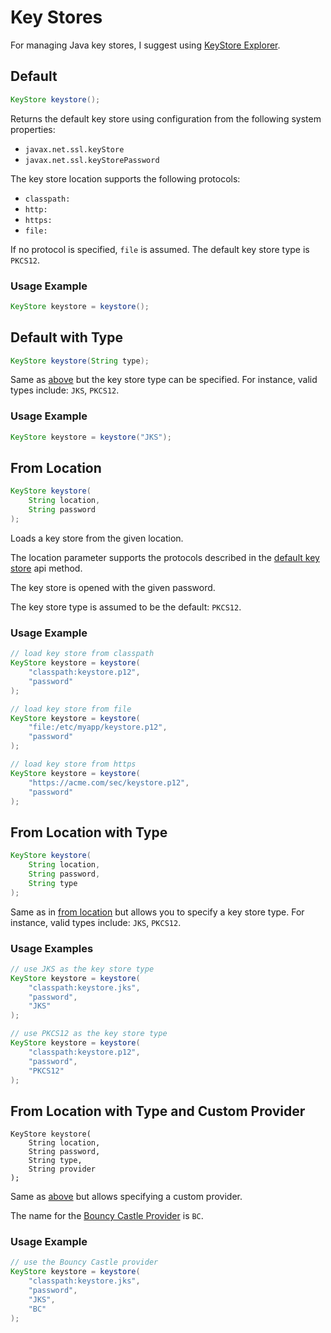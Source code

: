 # Key Stores

For managing Java key stores, I suggest using [KeyStore Explorer](https://keystore-explorer.org/).

## Default

```java
KeyStore keystore();
```

 Returns the default key store using configuration from the following system properties: 

* `javax.net.ssl.keyStore`
* `javax.net.ssl.keyStorePassword`

The key store location supports the following protocols: 

* `classpath:`
* `http:`
* `https:`
* `file:`

 If no protocol is specified, `file` is assumed. The default key store type is `PKCS12`.

### Usage Example

```java
KeyStore keystore = keystore();
```

##  Default with Type

```java
KeyStore keystore(String type);
```

 Same as [above](keystore.md#default) but the key store type can be specified. For instance, valid types include: `JKS`, `PKCS12`.

### Usage Example

```java
KeyStore keystore = keystore("JKS");
```

## From Location

```java
KeyStore keystore(
    String location, 
    String password
);
```

Loads a key store from the given location. 

The location parameter supports the protocols described in the [default key store](keystore.md#default) api method.

The key store is opened with the given password.

The key store type is assumed to be the default: `PKCS12`.

### Usage Example

```java
// load key store from classpath
KeyStore keystore = keystore(
    "classpath:keystore.p12", 
    "password"
);
```

```java
// load key store from file
KeyStore keystore = keystore(
    "file:/etc/myapp/keystore.p12", 
    "password"
);
```

```java
// load key store from https
KeyStore keystore = keystore(
    "https://acme.com/sec/keystore.p12", 
    "password"
);
```

## From Location with Type

```java
KeyStore keystore(
    String location, 
    String password, 
    String type
);
```

Same as in [from location](keystore.md#from-location) but allows you to specify a key store type. For instance, valid types include: `JKS`, `PKCS12`.

### Usage Examples

```java
// use JKS as the key store type
KeyStore keystore = keystore(
    "classpath:keystore.jks", 
    "password", 
    "JKS"
);
```

```java
// use PKCS12 as the key store type
KeyStore keystore = keystore(
    "classpath:keystore.p12", 
    "password", 
    "PKCS12"
);
```

##  From Location with Type and Custom Provider

```text
KeyStore keystore(
    String location, 
    String password, 
    String type, 
    String provider
);
```

Same as [above](keystore.md#from-location-with-type) but allows specifying a custom provider.

The name for the [Bouncy Castle Provider](https://www.bouncycastle.org/java.html) is `BC`.

### Usage Example

```java
// use the Bouncy Castle provider
KeyStore keystore = keystore(
    "classpath:keystore.jks", 
    "password", 
    "JKS",
    "BC"
);
```



